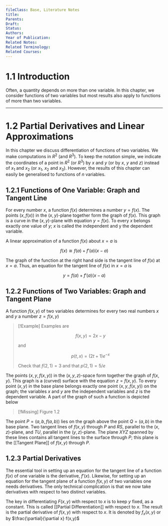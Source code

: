 ```yaml
---
fileClass: Base, Literature Notes
title: 
Parents: 
Draft: 
Status: 
Authors: 
Year of Publication: 
Related Notes: 
Related Terminology: 
Related Courses: 
---
```

# 1.1 Introduction
Often, a quantity depends on more than one variable. In this chapter, we consider functions of two variables but most results also apply to functions of more than two variables. 

---
# 1.2 Partial Derivatives and Linear Approximations
In this chapter we discuss differentiation of functions of two variables. We make computations in $R^2$ (and $R^3$). To keep the notation simple, we indicate the coordinates of a point in $R^2$ (or $R^3$) by $x$ and $y$ (or by $x$, $y$ and $z$) instead of $x_1$ and $x_2$ (or $x_1$, $x_2$ and $x_3$). However, the results of this chapter can easily be generalised to functions of $n$ variables. 

## 1.2.1 Functions of One Variable: Graph and Tangent Line
For every number $x$, a function $f(x)$ determines a number $y=f(x)$. The points $(x, f(x))$ in the $(x, y)$-plane together form the graph of $f(x)$. This graph is a curve in the $(x, y)$-plane with equation $y = f(x)$. To every $x$ belongs exactly one value of $y$; $x$ is called the independent and y the dependent variable.

A linear approximation of a function $f(x)$ about $x=a$ is

$$
f(x) \cong f(a) + f'(a)(x-a)
$$

The graph of the function at the right hand side is the tangent line of $f(x)$ at $x=a$. Thus, an equation for the tangent line of $f(x)$ in $x=a$ is

$$
y = f(a) + f'(a)(x-a)
$$

## 1.2.2 Functions of Two Variables: Graph and Tangent Plane
A function $f(x, y)$ of two variables determines for every two real numbers $x$ and $y$ a number $z = f(x,y)$

>[!Example]
>Examples are
>
>$$
>f(x, y) = 2x-y
>$$
>
>and
>
>$$
>p(t,x) = (2t+1)e^{-x}
>$$
>
>Check that $f(2,1) = 3$ and that $p(2,1) = 5 / e$

The points $(x, y, f(x, y))$ in the $(x, y, z)$-space form together the graph of $f(x, y)$. This graph is a (curved) surface with the equation $z = f(x,y)$. To every point $(x,y)$ in the base plane belongs exactly one point $(x,y,f(x,y))$ on the graph; the variables $x$ and $y$ are the independent variables and $z$ is the dependent variable. A part of the graph of such a function is depicted below

>[!Missing]
>Figure 1.2


The point $P = (a,b,f(a,b))$ lies on the graph above the point $Q = (a,b)$ in the base plane. Two tangent lines of $f(x,y)$ through $P$ and $RS$, parallel to the $(x,z)$-plane, and $TU$, parallel in the $(y,z)$-plane. The plane $XYZ$ spanned by these lines contains all tangent lines to the surface through $P$; this plane is the [[Tangent Plane]] of $f(x,y)$ through $P$. 

## 1.2.3 Partial Derivatives
The essential tool in setting up an equation for the tangent line of a function $f(x)$ of one variable is the derivative, $f'(x)$. Likewise, for setting up an equation for the tangent plane of a function $f(x,y)$ of two variables one needs derivatives. The only technical complication is that we now take derivatives with respect to two distinct variables.

The key in differentiating $F(x,y)$ with respect to $x$ is to keep $y$ fixed, as a constant. This is called [[Partial Differentiation]] with respect to $x$. The result is the partial derivative of $f(x,y)$ with respect to $x$. It is denoted by $f_x(x,y)$ or by $\frac{\partial}{\partial x} f(x,y)$
